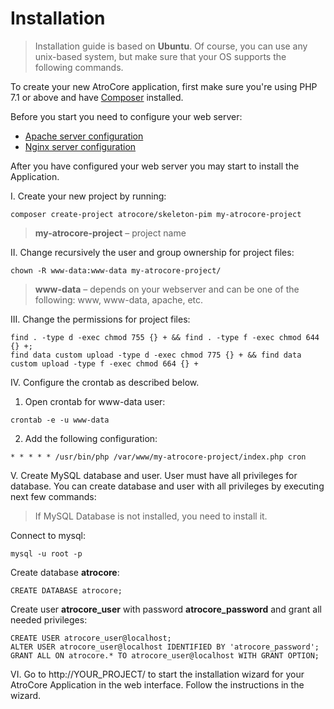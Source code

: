# Installation

> Installation guide is based on **Ubuntu**. Of course, you can use any unix-based system, but make sure that your OS supports the following commands.<br/>

To create your new AtroCore application, first make sure you're using PHP 7.1 or above and have [Composer](https://getcomposer.org/download/) installed.

Before you start you need to configure your web server:

- [Apache server configuration](https://github.com/atrocore/atrocore-docs/blob/master/en/administration/apache-server-configuration.md)
- [Nginx server configuration](https://github.com/atrocore/atrocore-docs/blob/master/en/administration/nginx-server-configuration.md)

After you have configured your web server you may start to install the Application.

I. Create your new project by running:
```
composer create-project atrocore/skeleton-pim my-atrocore-project
```
> **my-atrocore-project** – project name
   
II. Change recursively the user and group ownership for project files: 
```
chown -R www-data:www-data my-atrocore-project/
```
>**www-data** – depends on your webserver and can be one of the following: www, www-data, apache, etc.

III. Change the permissions for project files: 
```
find . -type d -exec chmod 755 {} + && find . -type f -exec chmod 644 {} +;
find data custom upload -type d -exec chmod 775 {} + && find data custom upload -type f -exec chmod 664 {} +
```     
IV. Configure the crontab as described below.

1. Open crontab for www-data user:
```
crontab -e -u www-data
``` 
2. Add the following configuration:
```      
* * * * * /usr/bin/php /var/www/my-atrocore-project/index.php cron 
```

V. Create MySQL database and user. User must have all privileges for database. You can create database and user with all privileges by executing next few commands:

> If MySQL Database is not installed, you need to install it.

Connect to mysql:
```
mysql -u root -p
```
Create database **atrocore**:
```
CREATE DATABASE atrocore;
```
Create user **atrocore_user** with password **atrocore_password** and grant all needed privileges:
```
CREATE USER atrocore_user@localhost;
ALTER USER atrocore_user@localhost IDENTIFIED BY 'atrocore_password';
GRANT ALL ON atrocore.* TO atrocore_user@localhost WITH GRANT OPTION;
```

VI. Go to http://YOUR_PROJECT/ to start the installation wizard for your AtroCore Application in the web interface. Follow the instructions in the wizard.
